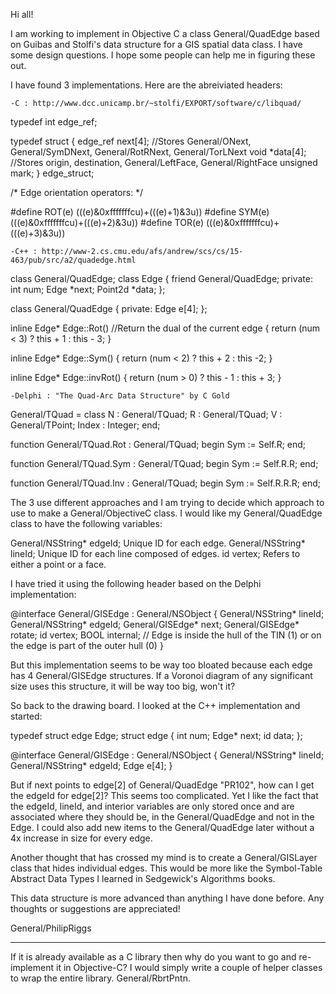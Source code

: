 

Hi all!

I am working to implement in Objective C a class General/QuadEdge based on Guibas and Stolfi's data structure for a GIS spatial data class. I have some design questions. I hope some people can help me in figuring these out.

I have found 3 implementations. Here are the abreiviated headers:

    -C : http://www.dcc.unicamp.br/~stolfi/EXPORT/software/c/libquad/

    
typedef int edge_ref;

typedef struct {
    edge_ref next[4]; //Stores General/ONext, General/SymDNext, General/RotRNext, General/TorLNext
    void *data[4];    //Stores origin, destination, General/LeftFace, General/RightFace
    unsigned mark;
  } edge_struct;

/* Edge orientation operators: */

#define ROT(e) (((e)&0xfffffffcu)+(((e)+1)&3u))
#define SYM(e) (((e)&0xfffffffcu)+(((e)+2)&3u))
#define TOR(e) (((e)&0xfffffffcu)+(((e)+3)&3u))


    -C++ : http://www-2.cs.cmu.edu/afs/andrew/scs/cs/15-463/pub/src/a2/quadedge.html

    
class General/QuadEdge;
class Edge {
   friend General/QuadEdge;
   private:
      int num;
      Edge *next;
      Point2d *data;
};

class General/QuadEdge {
   private:
      Edge e[4];
};

inline Edge* Edge::Rot()
   //Return the dual of the current edge
   {
      return (num < 3) ? this + 1 : this - 3;
   }

inline Edge* Edge::Sym()
   {
      return (num < 2) ? this + 2 : this -2;
   }

inline Edge* Edge::invRot()
   {
      return (num > 0) ? this - 1 : this + 3;
   }


    -Delphi : "The Quad-Arc Data Structure" by C Gold

    
General/TQuad = class
   N : General/TQuad;
   R : General/TQuad;
   V : General/TPoint;
   Index : Integer;
end;

function General/TQuad.Rot : General/TQuad;
begin
   Sym := Self.R;
end;

function General/TQuad.Sym : General/TQuad;
begin
   Sym := Self.R.R;
end;

function General/TQuad.Inv : General/TQuad;
begin
   Sym := Self.R.R.R;
end;



The 3 use different approaches and I am trying to decide which approach to use to make a General/ObjectiveC class. I would like my General/QuadEdge class to have the following variables:

General/NSString* edgeId;   Unique ID for each edge.
General/NSString* lineId;   Unique ID for each line composed of edges.
id vertex;   Refers to either a point or a face.

I have tried it using the following header based on the Delphi implementation:

    
@interface General/GISEdge : General/NSObject {
    General/NSString* lineId;
    General/NSString* edgeId;
    General/GISEdge* next;
    General/GISEdge* rotate;
    id vertex;
    BOOL internal;  // Edge is inside the hull of the TIN (1) or on the edge is part of the outer hull (0)
}


But this implementation seems to be way too bloated because each edge has 4 General/GISEdge structures. If a Voronoi diagram of any significant size uses this structure, it will be way too big, won't it?

So back to the drawing board. I looked at the C++ implementation and started:

    
typedef struct edge Edge;
struct edge {
    int num;
    Edge* next;
    id data;
};

@interface General/GISEdge : General/NSObject {
    General/NSString* lineId;
    General/NSString* edgeId;
    Edge e[4];
}


But if next points to edge[2] of General/QuadEdge "PR102", how can I get the edgeId for edge[2]? This seems too complicated. Yet I like the fact that the edgeId, lineId, and interior variables are only stored once and are associated where they should be, in the General/QuadEdge and not in the Edge. I could also add new items to the General/QuadEdge later without a 4x increase in size for every edge.

Another thought that has crossed my mind is to create a General/GISLayer class that hides individual edges. This would be more like the Symbol-Table Abstract Data Types I learned in Sedgewick's Algorithms books. 

This data structure is more advanced than anything I have done before. Any thoughts or suggestions are appreciated!

General/PhilipRiggs

----

If it is already available as a C library then why do you want to go and re-implement it in Objective-C? I would simply write a couple of helper classes to wrap the entire library. General/RbrtPntn.